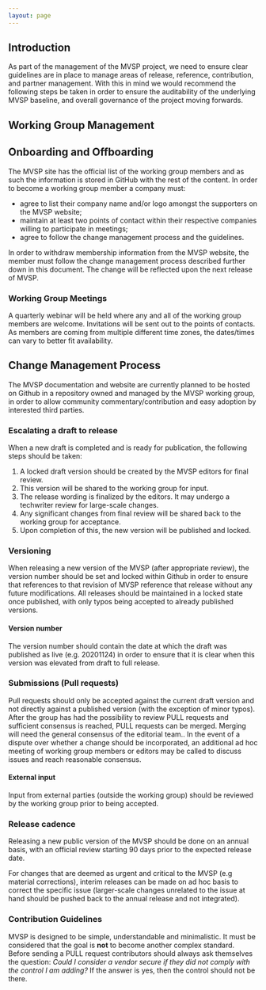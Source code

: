 ```yaml
---
layout: page
---
```

<div class="adoc">

## Introduction

As part of the management of the MVSP project, we need to ensure clear
guidelines are in place to manage areas of release, reference, contribution, and
partner management. With this in mind we would recommend the following steps be
taken in order to ensure the auditability of the underlying MVSP baseline, and
overall governance of the project moving forwards.

## Working Group Management

## Onboarding and Offboarding

The MVSP site has the official list of the working group members and as such the
information is stored in GitHub with the rest of the content. In order to become
a working group member a company must:

*   agree to list their company name and/or logo amongst the supporters on the
    MVSP website;
*   maintain at least two points of contact within their respective companies
    willing to participate in meetings;
*   agree to follow the change management process and the guidelines.

In order to withdraw membership information from the MVSP website, the member
must follow the change management process described further down in this
document. The change will be reflected upon the next release of MVSP.

### Working Group Meetings

A quarterly webinar will be held where any and all of the working group members
are welcome. Invitations will be sent out to the points of contacts. As members
are coming from multiple different time zones, the dates/times can vary to
better fit availability.

## Change Management Process

The MVSP documentation and website are currently planned to be hosted on Github
in a repository owned and managed by the MVSP working group, in order to allow
community commentary/contribution and easy adoption by interested third parties.

### Escalating a draft to release

When a new draft is completed and is ready for publication, the following steps
should be taken:

1.  A locked draft version should be created by the MVSP editors for final
    review.
2.  This version will be shared to the working group for input.
3.  The release wording is finalized by the editors. It may undergo a techwriter
    review for large-scale changes.
4.  Any significant changes from final review will be shared back to the working
    group for acceptance.
5.  Upon completion of this, the new version will be published and locked.

### Versioning

When releasing a new version of the MVSP (after appropriate review), the version
number should be set and locked within Github in order to ensure that references
to that revision of MVSP reference that release without any future
modifications. All releases should be maintained in a locked state once
published, with only typos being accepted to already published versions.

#### Version number

The version number should contain the date at which the draft was published as
live (e.g. 20201124) in order to ensure that it is clear when this version was
elevated from draft to full release.

### Submissions (Pull requests)

Pull requests should only be accepted against the current draft version and not
directly against a published version (with the exception of minor typos). After
the group has had the possibility to review PULL requests and sufficient
consensus is reached, PULL requests can be merged. Merging will need the general
consensus of the editorial team.. In the event of a dispute over whether a
change should be incorporated, an additional ad hoc meeting of working group
members or editors may be called to discuss issues and reach reasonable
consensus.

#### External input

Input from external parties (outside the working group) should be reviewed by
the working group prior to being accepted.

### Release cadence

Releasing a new public version of the MVSP should be done on an annual basis,
with an official review starting 90 days prior to the expected release date.

For changes that are deemed as urgent and critical to the MVSP (e.g material
corrections), interim releases can be made on ad hoc basis to correct the
specific issue (larger-scale changes unrelated to the issue at hand should be
pushed back to the annual release and not integrated).

### Contribution Guidelines

MVSP is designed to be simple, understandable and minimalistic. It must be
considered that the goal is **not** to become another complex standard. Before
sending a PULL request contributors should always ask themselves the question:
_Could I consider a vendor secure if they did not comply with the control I am
adding?_ If the answer is yes, then the control should not be there.

</div>